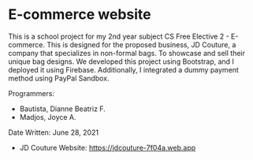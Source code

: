 # E-commerce website
This is a school project for my 2nd year subject CS Free Elective 2 - E-commerce.
This is designed for the proposed business, JD Couture, a company that specializes in non-formal bags. To showcase and sell their unique bag designs. We developed this project using Bootstrap, and I deployed it using Firebase. Additionally, I integrated a dummy payment method using PayPal Sandbox.

Programmers:
* Bautista, Dianne Beatriz F. 
* Madjos, Joyce A.

Date Written: June 28, 2021

- JD Couture Website: https://jdcouture-7f04a.web.app
